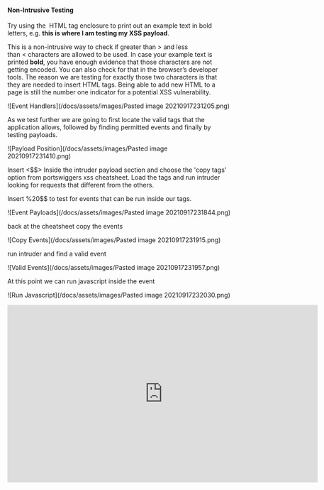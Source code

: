 #### Non-Intrusive Testing

Try using the <b></b> HTML tag enclosure to print out an example text in bold letters, e.g. <b>this is where I am testing my XSS payload</b>.

This is a non-intrusive way to check if greater than > and less than < characters are allowed to be used. In case your example text is printed **bold**, you have enough evidence that those characters are not getting encoded. You can also check for that in the browser’s developer tools. The reason we are testing for exactly those two characters is that they are needed to insert HTML tags. Being able to add new HTML to a page is still the number one indicator for a potential XSS vulnerability.

![Event Handlers](/docs/assets/images/Pasted image 20210917231205.png)


As we test further we are going to first locate the valid tags that the application allows, followed by finding permitted events and finally by testing payloads.

![Payload Position](/docs/assets/images/Pasted image 20210917231410.png)

Insert <\$\$> Inside the intruder payload section and choose the 'copy tags' option from portswiggers xss cheatsheet. Load the tags and run intruder looking for requests that different from the others.

Insert %20\$\$ to test for events that can be run inside our tags. 



![Event Payloads](/docs/assets/images/Pasted image 20210917231844.png)

back at the cheatsheet copy the events

![Copy Events](/docs/assets/images/Pasted image 20210917231915.png)

run intruder and find a valid event

![Valid Events](/docs/assets/images/Pasted image 20210917231957.png)

At this point we can run javascript inside the event 

![Run Javascript](/docs/assets/images/Pasted image 20210917232030.png)


<iframe width="700" height="400" src="https://www.youtube.com/embed/EoaDgUgS6QA" title="YouTube video player" frameborder="0" allow="accelerometer; autoplay; clipboard-write; encrypted-media; gyroscope; picture-in-picture" allowfullscreen></iframe>
